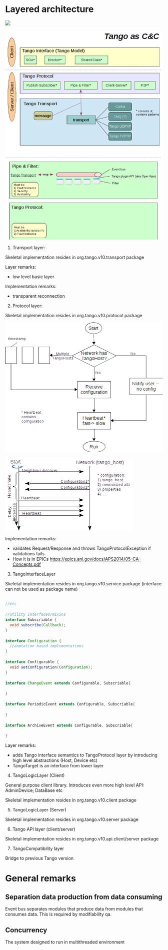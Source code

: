# Layered architecture

![](images/layers.png)

![](images/Tango_as_CC.png)

1. Transport layer:

Skeletal implementation resides in org.tango.v10.transport package

Layer remarks:
- low level basic layer

Implementation remarks:
- transparent reconnection

2. Protocol layer:

Skeletal implementation resides in org.tango.v10.protocol package

![](images/server_start_block_sch.png)


![](images/sequence_diagr_server_start.png)

Implementation remarks:
- validates Request/Response and throws TangoProtocolException if validations fails
- How it is in EPICs https://epics.anl.gov/docs/APS2014/05-CA-Concepts.pdf



3. TangoInterfaceLayer

Skeletal implementation resides in org.tango.v10.service package  (interface can not be used as package name)

```java

//etc

//utility interfaces/mixins
interface Subscriable {
  void subscribe(Callback);
}

interface Configuration {
  //anotation based implementations
}

interface Configurable {
  void setConfiguration(Configuration);
}

interface ChangeEvent extends Configurable, Subscriable{
  
}

interface PeriodicEvent extends Configurable, Subscriable{
  
}

interface ArchiveEvent extends Configurable, Subscriable{
  
}
```

Layer remarks:
- adds Tango interface semantics to TangoProtocol layer by introducing high level abstractions (Host, Device etc)
- TangoTarget is an interface from lower layer


4. TangoLogicLayer (Client)

General purpose client library. Introduces even more high level API: AdminDevice; DataBase etc

Skeletal implementation resides in org.tango.v10.client package

5. TangoLogicLayer (Server)

Skeletal implementation resides in org.tango.v10.server package

6. Tango API layer (client/server)

Skeletal implementation resides in org.tango.v10.api.client/server package

7. TangoCompatibility layer

Bridge to previous Tango version

# General remarks

## Separation data production from data consuming
 
Event bus separates modules that produce data from modules that consumes data. This is required by modifiability qa.

## Concurrency

The system designed to run in multithreaded environment
